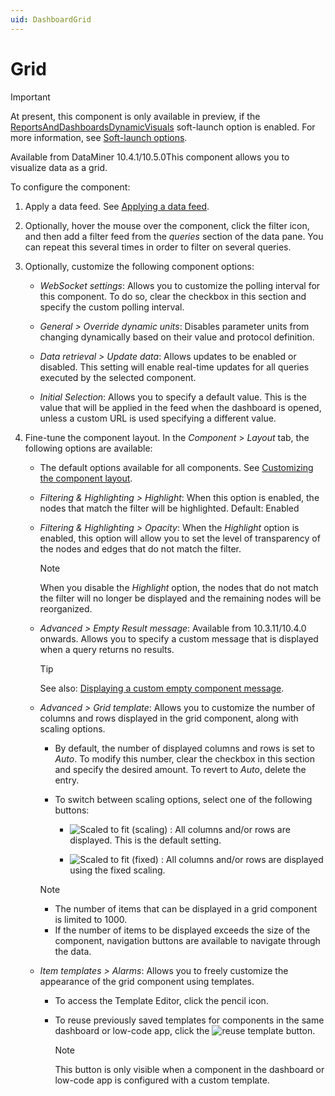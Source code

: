 ```yaml
---
uid: DashboardGrid
---
```


# Grid

> [!IMPORTANT]
> At present, this component is only available in preview, if the [ReportsAndDashboardsDynamicVisuals](xref:Overview_of_Soft_Launch_Options#reportsanddashboardsdynamicvisuals) soft-launch option is enabled. For more information, see [Soft-launch options](xref:SoftLaunchOptions).

Available from DataMiner 10.4.1/10.5.0<!--RN 34761-->This component allows you to visualize data as a grid.

To configure the component:

1. Apply a data feed. See [Applying a data feed](xref:Configuring_dashboard_components#applying-a-data-feed).

1. Optionally, hover the mouse over the component, click the filter icon, and then add a filter feed from the *queries* section of the data pane. You can repeat this several times in order to filter on several queries<!--RN 34761-->.

1. Optionally, customize the following component options:

   - *WebSocket settings*: Allows you to customize the polling interval for this component. To do so, clear the checkbox in this section and specify the custom polling interval.

   - *General > Override dynamic units*: Disables parameter units from changing dynamically based on their value and protocol definition.

   - *Data retrieval > Update data*: Allows updates to be enabled or disabled. This setting will enable real-time updates for all queries executed by the selected component<!--RN 37269-->.

   - *Initial Selection*: Allows you to specify a default value. This is the value that will be applied in the feed when the dashboard is opened, unless a custom URL is used specifying a different value.

1. Fine-tune the component layout. In the *Component* > *Layout* tab, the following options are available:

   - The default options available for all components. See [Customizing the component layout](xref:Configuring_dashboard_components#customizing-the-component-layout).

   - *Filtering & Highlighting > Highlight*: When this option is enabled, the nodes that match the filter will be highlighted. Default: Enabled

   - *Filtering & Highlighting > Opacity*: When the *Highlight* option is enabled, this option will allow you to set the level of transparency of the nodes and edges that do not match the filter.

     > [!NOTE]
     > When you disable the *Highlight* option, the nodes that do not match the filter will no longer be displayed and the remaining nodes will be reorganized.

   - *Advanced > Empty Result message*: Available from 10.3.11/10.4.0 onwards<!-- RN 37173 -->. Allows you to specify a custom message that is displayed when a query returns no results.

     > [!TIP]
     > See also: [Displaying a custom empty component message](xref:Tutorial_Dashboards_Displaying_a_custom_empty_component_message).

   - *Advanced > Grid template*: Allows you to customize the number of columns and rows displayed in the grid component, along with scaling options<!--RN 34761 + 34781-->.

     - By default, the number of displayed columns and rows is set to *Auto*. To modify this number, clear the checkbox in this section and specify the desired amount. To revert to *Auto*, delete the entry.

     - To switch between scaling options, select one of the following buttons:

       - ![Scaled to fit (scaling)](~/user-guide/images/Scaling.png) : All columns and/or rows are displayed. This is the default setting.

       - ![Scaled to fit (fixed)](~/user-guide/images/Fixed.png) : All columns and/or rows are displayed using the fixed scaling.

     > [!NOTE]
     >
     > - The number of items that can be displayed in a grid component is limited to 1000<!--RN 37699-->.
     > - If the number of items to be displayed exceeds the size of the component, navigation buttons are available to navigate through the data<!--RN 34761-->.

   - *Item templates > Alarms*: Allows you to freely customize the appearance of the grid component using templates<!--RN 34761-->.

     - To access the Template Editor, click the pencil icon.

     - To reuse previously saved templates for components in the same dashboard or low-code app, click the ![reuse template](~/user-guide/images/Reuse_Template.png) button<!--RN 34948-->.

       > [!NOTE]
       > This button is only visible when a component in the dashboard or low-code app is configured with a custom template.
